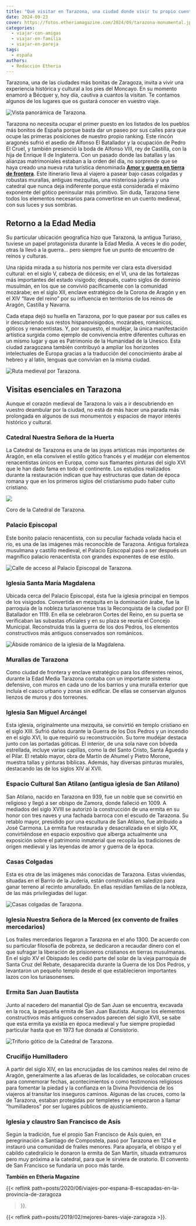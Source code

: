 ```yaml
---
title: "Qué visitar en Tarazona, una ciudad donde vivir tu propio cuento medieval"
date: 2024-09-23
cover: https://fotos.etheriamagazine.com/2024/09/tarazona-monumental.jpg
categories: 
  - viajar-con-amigas
  - viajar-en-familia
  - viajar-en-pareja
tags: 
  - españa
authors: 
  - Redacción Etheria
---
```


Tarazona, una de las ciudades más bonitas de Zaragoza, invita a vivir una experiencia 
histórica y cultural a los pies del Moncayo. En su momento enamoró a Bécquer y, hoy día, 
cautiva a cuantos la visitan. Te contamos algunos de los lugares que os gustará conocer 
en vuestro viaje. 

![Vista panorámica de Tarazona.](https://fotos.etheriamagazine.com/2024/09/tarazona-monumental.jpg "Vista panorámica de Tarazona.")

Tarazona no necesita ocupar el primer puesto en los listados de los pueblos más bonitos 
de España porque basta dar un paseo por sus calles para que ocupe las primeras 
posiciones de nuestro propio ranking. Este rincón aragonés sufrió el asedio de Alfonso 
El Batallador y la ocupación de Pedro El Cruel, y también presenció la boda de Alfonso 
VIII, rey de Castilla, con la hija de Enrique II de Inglaterra. Con un pasado donde las 
batallas y las alianzas matrimoniales estaban a la orden del día, no sorprende que se 
haya creado una nueva ruta turística denominada **[Amor y guerra en tierra de 
frontera](https://tarazonamonumental.es/rutas-turisticas/ruta-tarazona-protagonista-del-medievo/)**. 
Este itinerario lleva al viajero a pasear bajo casas colgadas y robustas murallas, 
antiguas mezquitas, una misteriosa judería y una catedral que nunca deja indiferente 
porque está considerada el máximo exponente del gótico peninsular más primitivo. Sin 
duda, Tarazona tiene todos los elementos necesarios para convertirse en un cuento 
medieval, con sus luces y sus sombras. 

## Retorno a la Edad Media

Su particular ubicación geografíca hizo que Tarazona, la antigua Turiaso, tuviese un 
papel protagonista durante la Edad Media. A veces le dio poder, otras la llevó a la 
guerra… pero siempre fue un punto de encuentro de reinos y culturas. 

Una rápida mirada a su historia nos permite ver clara esta diversidad cultural: en el 
siglo V, cabeza de diócesis; en el VI, una de las fortalezas más importantes del estado 
visigodo; después, cuatro siglos de dominio musulmán, en los que se convivió 
pacíficamente con la comunidad mozárabe; en el siglo XII, enclave estratégico de la 
Corona de Aragón y en el XIV “llave del reino” por su influencia en territorios de los 
reinos de Aragón, Castilla y Navarra. 

Cada etapa dejó su huella en Tarazona, por lo que pasear por sus calles es ir 
descubriendo sus restos hispanovisigodos, mozárabes, románicos, góticos y renacentistas. 
Y, por supuesto, el mudéjar, la única manifestación artística surgida como ejemplo de 
convivencia entre diferentes culturas en un mismo lugar y que es Patrimonio de la 
Humanidad de la Unesco. Esta ciudad zaragozana también contribuyó a ampliar los 
horizontes intelectuales de Europa gracias a la traducción del conocimiento árabe al 
hebreo y al latín, lenguas que convivían en la misma ciudad. 

![Ruta medieval por Tarazona.](https://fotos.etheriamagazine.com/2024/09/tarazona-ruta-medieval.jpg "Ruta medieval por Tarazona.")

## Visitas esenciales en Tarazona

Aunque el corazón medieval de Tarazona lo vais a ir descubriendo en vuestro deambular 
por la ciudad, no está de más hacer una parada más prolongada en algunos de sus 
monumentos y espacios de mayor interés histórico y cultural. 

### Catedral Nuestra Señora de la Huerta

La Catedral de Tarazona es una de las joyas artísticas más importantes de Aragón, en 
ella conviven el estilo gótico francés y el mudéjar con elementos renacentistas únicos 
en Europa, como sus flamantes pinturas del siglo XVI que le han dado fama en todo el 
continente. Los estudios realizados durante la restauración indican que hay estructuras 
que datan de época romana y que en los primeros siglos del cristianismo pudo haber culto 
cristiano. 

![](https://fotos.etheriamagazine.com/2024/09/catedral-tarazona.jpg)

Coro de la Catedral de Tarazona. 

### Palacio Episcopal

Este bonito palacio renacentista, con su peculiar fachada volada hacia el río, es una de 
las imágenes más reconocible de Tarazona. Antigua fortaleza musulmana y castillo 
medieval, el Palacio Episcopal pasó a ser después un magnífico palacio renacentista con 
grandes exponentes de ese estilo. 

![Calle de acceso al Palacio Episcopal de Tarazona.](https://fotos.etheriamagazine.com/2024/09/tarazona-palacio-episcopal.jpg "Calle de acceso a la plaza del Palacio Episcopal de Tarazona.")

### Iglesia Santa María Magdalena

Ubicada cerca del Palacio Episcopal, ésta fue la iglesia principal en tiempos de los 
visigodos. Convertida en mezquita en la dominación árabe, fue la parroquia de la nobleza 
turiasonense tras la Reconquista de la ciudad por El Batallador en 1119. En ella se 
celebraron Cortes del Reino, en su puerta se verificaban las subastas oficiales y en su 
plaza se reunía el Concejo Municipal. Reconstruida tras la guerra de los dos Pedros, los 
elementos constructivos más antiguos conservados son románicos. 

![Ábside románico de la iglesia de la Magdalena.](https://fotos.etheriamagazine.com/2024/09/iglesia-magdalena-tarazona.jpg "Ábside románico de la iglesia de la Magdalena.")

### Murallas de Tarazona

Como ciudad de frontera y enclave estratégico para los diferentes reinos, durante la 
Edad Media Tarazona contaba con un importante sistema defensivo, con muros en cada uno 
de los barrios y una muralla exterior que incluía el casco urbano y zonas sin edificar. 
De ellas se conservan algunos lienzos de muros y dos torreones. 

### Iglesia San Miguel Arcángel

Esta iglesia, originalmente una mezquita, se convirtió en templo cristiano en el siglo 
XIII. Sufrió daños durante la Guerra de los Dos Pedros y un incendio en el siglo XVI, lo 
que requirió su reconstrucción. Su torre mudéjar destaca junto con las portadas góticas. 
El interior, de una sola nave con bóveda estrellada, incluye varias capillas, como la 
del Santo Cristo, Santa Águeda y el Pilar. El retablo mayor, obra de Martín de Ahumel y 
Pietro Morone, muestra tallas y pinturas bíblicas. Además, hay diversas pinturas 
murales, destacando las de los siglos XIV al XVII. 

### Espacio Cultural San Atilano (antigua iglesia de San Atilano)

San Atilano, nacido en Tarazona en 939, fue un noble que se convirtió en religioso y 
llegó a ser obispo de Zamora, donde falleció en 1009. A mediados del siglo XVIII se 
autorizó la construcción de una ermita en su honor con tres naves y una fachada barroca 
con el escudo de Tarazona. Su retablo mayor, presidido por una escultura de San Atilano, 
fue atribuido a José Carmona. La ermita fue restaurada y desacralizada en el siglo XX, 
convirtiéndose en espacio expositivo que alberga actualmente una exposición sobre el 
patrimonio inmaterial que recopila las tradiciones de origen medieval y las leyendas de 
amor y guerra de la época. 

### Casas Colgadas

Esta es otra de las imágenes más conocidas de Tarazona. Estas viviendas, situadas en el 
Barrio de la Judería, están construidas en saledizo para ganar terreno al recinto 
amurallado. En ellas residían familias de la nobleza, de las más privilegiadas del 
lugar. 

![Casas colgadas de Tarazona.](https://fotos.etheriamagazine.com/2024/09/casas-colgadas-tarazona.jpg "Casas colgadas de Tarazona.")

### Iglesia Nuestra Señora de la Merced (ex convento de frailes mercedarios)

Los frailes mercedarios llegaron a Tarazona en el año 1300. De acuerdo con su particular 
filosofía de pobreza, se dedicaron a recaudar dinero con el que sufragar la liberación 
de prisioneros cristianos en tierras musulmanas. En el siglo XV el Obispado les cedió 
parte del solar de la vieja parroquia de Santa Cruz del Rebate, desaparecida durante la 
Guerra de los Dos Pedros, y levantaron un pequeño templo desde el que establecieron 
importantes lazos con los turiasonenses. 

### Ermita San Juan Bautista

Junto al nacedero del manantial Ojo de San Juan se encuentra, excavada en la roca, la 
pequeña ermita de San Juan Bautista. Aunque los elementos constructivos más antiguos 
conservados parecen del siglo XVII, se sabe que esta ermita ya existía en época medieval 
y fue siempre propiedad particular hasta que en 1973 fue donada al Consistorio. 

![Triforio gótico de la Catedral de Tarazona.](https://fotos.etheriamagazine.com/2024/09/tarazona-triforio-gotico-catedral.jpg "Triforio gótico de la Catedral de Tarazona.")

### Crucifijo Humilladero

A partir del siglo XIV, en las encrucijadas de los caminos reales del reino de Aragón, 
generalmente a las afueras de las localidades, se colocaban cruces para conmemorar 
fechas, acontecimientos o como testimonios religiosos para fomentar la piedad y la 
confianza en la Divina Providencia de los viajeros al transitar los inseguros caminos. 
Algunas de las cruces, como la de Tarazona, estaban protegidas por templetes y se 
empezaron a llamar “humilladeros” por ser lugares públicos de ajusticiamiento. 

### Iglesia y claustro San Francisco de Asís

Según la tradición, fue el propio San Francisco de Asís quien, en peregrinación a 
Santiago de Compostela, pasó por Tarazona en 1214 e instauró una comunidad de frailes 
menores. Para apoyarla, el obispo y el cabildo catedralicio le donaron la ermita de San 
Martín, situada extramuros pero muy próxima a la catedral, para que le sirviera de 
oratorio. El convento de San Francisco se fundaría un poco más tarde. 

**También en Etheria Magazine** 

{{< reflink path=posts/2020/06/viajes-por-espana-8-escapadas-en-la-provincia-de-zaragoza 
>}}. 

{{< reflink path=posts/2019/02/mejores-bares-viaje-zaragoza >}}.
